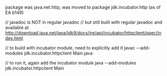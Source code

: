 
package was java.net.http, was moved to package jdk.incubator.http (as of EA b149)

// javadoc is NOT in regular javadoc
// but still built with regular javadoc and available at
http://download.java.net/java/jdk9/docs/jre/api/incubator/httpclient/spec/index.html

// to build with incubator module, need to explicitly add it
javac --add-modules jdk.incubator.httpclient Main.java

// to run it, again add the incubator module
java --add-modules jdk.incubator.httpclient Main

